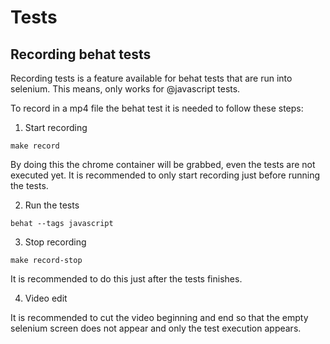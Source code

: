 # Tests


## Recording behat tests

Recording tests is a feature available for behat tests that are run into selenium. This means,
only works for @javascript tests.

To record in a mp4 file the behat test it is needed to follow these steps:

1. Start recording

`make record`

By doing this the chrome container will be grabbed, even the tests are not executed yet.
It is recommended to only start recording just before running the tests.

2. Run the tests

`behat --tags javascript`


3. Stop recording

`make record-stop`

It is recommended to do this just after the tests finishes.


4. Video edit

It is recommended to cut the video beginning and end so that the empty selenium screen does not appear and only the test execution appears.